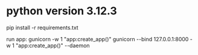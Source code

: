 # python version 3.12.3

pip install -r requirements.txt

run app:
gunicorn -w 1 "app:create_app()"
gunicorn --bind 127.0.0.1:8000 -w 1 "app:create_app()" --daemon

